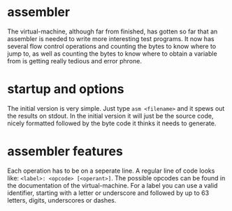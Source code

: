 # assembler
The virtual-machine, although far from finished, has gotten so far that an assembler is needed to write more interesting test programs. 
It now has several flow control operations and counting the bytes to know where to jump to, as well as counting the bytes to know where to obtain
a variable from is getting really tedious and error phrone.

# startup and options
The initial version is very simple. Just type `asm <filename>` and it spews out the results on stdout. In the initial version it will just be the
source code, nicely formatted followed by the byte code it thinks it needs to generate.

# assembler features
Each operation has to be on a seperate line. A regular line of code looks like: `<label>: <opcode> [<operant>]`. The possible opcodes can be found in the 
documentation of the virtual-machine. For a label you can use a valid identifier, starting with a letter or underscore and followed by up to 63 letters, 
digits, underscores or dashes.

